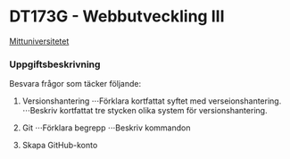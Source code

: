 # DT173G - Webbutveckling III

[Mittuniversitetet](https://www.miun.se/ "Mittuniversitetets Hemsida")

### Uppgiftsbeskrivning

Besvara frågor som täcker följande:

1. Versionshantering
   ⋅⋅⋅Förklara kortfattat syftet med verseionshantering.
   ⋅⋅⋅Beskriv kortfattat tre stycken olika system för versionshantering.

2. Git
   ⋅⋅⋅Förklara begrepp
   ⋅⋅⋅Beskriv kommandon

3. Skapa GitHub-konto
